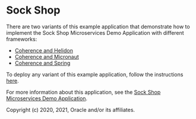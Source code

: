 # Sock Shop

There are two variants of this example application that demonstrate how to 
implement the Sock Shop Microservices Demo Application with different frameworks:

* [Coherence and Helidon](https://github.com/oracle/coherence-helidon-sockshop-sample)
* [Coherence and Micronaut](https://github.com/oracle/coherence-micronaut-sockshop-sample)
* [Coherence and Spring](https://github.com/oracle/coherence-spring-sockshop-sample)

To deploy any variant of this example application, follow the instructions [here](https://verrazzano.io/latest/docs/samples/sock-shop/).

For more information about this application, see the [Sock Shop Microservices Demo Application](https://microservices-demo.github.io/).

Copyright (c) 2020, 2021, Oracle and/or its affiliates.
